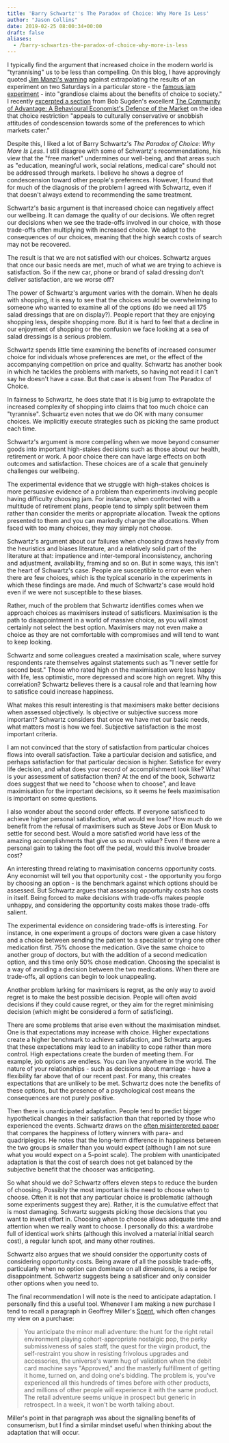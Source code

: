 ```yaml
---
title: 'Barry Schwartz''s The Paradox of Choice: Why More Is Less'
author: "Jason Collins"
date: 2019-02-25 08:00:34+00:00
draft: false
aliases:
  - /barry-schwartzs-the-paradox-of-choice-why-more-is-less
---
```


I typically find the argument that increased choice in the modern world is "tyrannising" us to be less than compelling. On this blog, I have approvingly quoted [Jim Manzi's warning](https://www.jasoncollins.blog/bad-behavioural-science-failures-bias-and-fairy-tales/) against extrapolating the results of an experiment on two Saturdays in a particular store - the [famous jam experiment](https://www.jasoncollins.blog/not-the-jam-study-again/) - into "grandiose claims about the benefits of choice to society." I recently [excerpted a section](https://www.jasoncollins.blog/concern-about-the-tyranny-of-choice-or-condescension-towards-others-preferences/) from Bob Sugden's excellent [The Community of Advantage: A Behavioural Economist's Defence of the Market](https://www.jasoncollins.blog/robert-sugdens-the-community-of-advantage-a-behavioural-economists-defence-of-the-market/) on the idea that choice restriction "appeals to culturally conservative or snobbish attitudes of condescension towards some of the preferences to which markets cater."

Despite this, I liked a lot of Barry Schwartz's *The Paradox of Choice: Why More Is Less*. I still disagree with some of Schwartz's recommendations, his view that the "free market" undermines our well-being, and that areas such as "education, meaningful work, social relations, medical care" should not be addressed through markets. I believe he shows a degree of condescension toward other people's preferences. However, I found that for much of the diagnosis of the problem I agreed with Schwartz, even if that doesn't always extend to recommending the same treatment.

Schwartz's basic argument is that increased choice can negatively affect our wellbeing. It can damage the quality of our decisions. We often regret our decisions when we see the trade-offs involved in our choice, with those trade-offs often multiplying with increased choice. We adapt to the consequences of our choices, meaning that the high search costs of search may not be recovered.

The result is that we are not satisfied with our choices. Schwartz argues that once our basic needs are met, much of what we are trying to achieve is satisfaction. So if the new car, phone or brand of salad dressing don't deliver satisfaction, are we worse off?

The power of Schwartz's argument varies with the domain. When he deals with shopping, it is easy to see that the choices would be overwhelming to someone who wanted to examine all of the options (do we need all 175 salad dressings that are on display?). People report that they are enjoying shopping less, despite shopping more. But it is hard to feel that a decline in our enjoyment of shopping or the confusion we face looking at a sea of salad dressings is a serious problem.

Schwartz spends little time examining the benefits of increased consumer choice for individuals whose preferences are met, or the effect of the accompanying competition on price and quality. Schwartz has another book in which he tackles the problems with markets, so having not read it I can't say he doesn't have a case. But that case is absent from The Paradox of Choice.

In fairness to Schwartz, he does state that it is big jump to extrapolate the increased complexity of shopping into claims that too much choice can "tyrannise". Schwartz even notes that we do OK with many consumer choices. We implicitly execute strategies such as picking the same product each time.

Schwartz's argument is more compelling when we move beyond consumer goods into important high-stakes decisions such as those about our health, retirement or work. A poor choice there can have large effects on both outcomes and satisfaction. These choices are of a scale that genuinely challenges our wellbeing.

The experimental evidence that we struggle with high-stakes choices is more persuasive evidence of a problem than experiments involving people having difficulty choosing jam. For instance, when confronted with a multitude of retirement plans, people tend to simply split between them rather than consider the merits or appropriate allocation. Tweak the options presented to them and you can markedly change the allocations. When faced with too many choices, they may simply not choose.

Schwartz's argument about our failures when choosing draws heavily from the heuristics and biases literature, and a relatively solid part of the literature at that: impatience and inter-temporal inconsistency, anchoring and adjustment, availability, framing and so on. But in some ways, this isn't the heart of Schwartz's case. People are susceptible to error even when there are few choices, which is the typical scenario in the experiments in which these findings are made. And much of Schwartz's case would hold even if we were not susceptible to these biases.

Rather, much of the problem that Schwartz identifies comes when we approach choices as maximisers instead of satisficers. Maximisation is the path to disappointment in a world of massive choice, as you will almost certainly not select the best option. Maximisers may not even make a choice as they are not comfortable with compromises and will tend to want to keep looking.

Schwartz and some colleagues created a maximisation scale, where survey respondents rate themselves against statements such as "I never settle for second best." Those who rated high on the maximisation were less happy with life, less optimistic, more depressed and score high on regret. Why this correlation? Schwartz believes there is a causal role and that learning how to satisfice could increase happiness.

What makes this result interesting is that maximisers make better decisions when assessed objectively. Is objective or subjective success more important? Schwartz considers that once we have met our basic needs, what matters most is how we feel. Subjective satisfaction is the most important criteria.

I am not convinced that the story of satisfaction from particular choices flows into overall satisfaction. Take a particular decision and satisfice, and perhaps satisfaction for that particular decision is higher. Satisfice for every life decision, and what does your record of accomplishment look like? What is your assessment of satisfaction then? At the end of the book, Schwartz does suggest that we need to "choose when to choose", and leave maximisation for the important decisions, so it seems he feels maximisation is important on some questions.

I also wonder about the second order effects. If everyone satisficed to achieve higher personal satisfaction, what would we lose? How much do we benefit from the refusal of maximisers such as Steve Jobs or Elon Musk to settle for second best. Would a more satisfied world have less of the amazing accomplishments that give us so much value? Even if there were a personal gain to taking the foot off the pedal, would this involve broader cost?

An interesting thread relating to maximisation concerns opportunity costs. Any economist will tell you that opportunity cost - the opportunity you forgo by choosing an option - is the benchmark against which options should be assessed. But Schwartz argues that assessing opportunity costs has costs in itself. Being forced to make decisions with trade-offs makes people unhappy, and considering the opportunity costs makes those trade-offs salient.

The experimental evidence on considering trade-offs is interesting. For instance, in one experiment a groups of doctors were given a case history and a choice between sending the patient to a specialist or trying one other medication first. 75% choose the medication. Give the same choice to another group of doctors, but with the addition of a second medication option, and this time only 50% chose medication. Choosing the specialist is a way of avoiding a decision between the two medications. When there are trade-offs, all options can begin to look unappealing.

Another problem lurking for maximisers is regret, as the only way to avoid regret is to make the best possible decision. People will often avoid decisions if they could cause regret, or they aim for the regret minimising decision (which might be considered a form of satisficing).

There are some problems that arise even without the maximisation mindset.  One is that expectations may increase with choice. Higher expectations create a higher benchmark to achieve satisfaction, and Schwartz argues that these expectations may lead to an inability to cope rather than more control. High expectations create the burden of meeting them. For example, job options are endless. You can live anywhere in the world. The nature of your relationships - such as decisions about marriage - have a flexibility far above that of our recent past. For many, this creates expectations that are unlikely to be met. Schwartz does note the benefits of these options, but the presence of a psychological cost means the consequences are not purely positive.

Then there is unanticipated adaptation. People tend to predict bigger hypothetical changes in their satisfaction than that reported by those who experienced the events. Schwartz draws on the [often misinterpreted paper](https://www.jasoncollins.blog/how-happy-is-a-paraplegic-a-year-after-losing-the-use-of-their-legs/) that compares the happiness of lottery winners with para- and quadriplegics. He notes that the long-term difference in happiness between the two groups is smaller than you would expect (although I am not sure what you would expect on a 5-point scale). The problem with unanticipated adaptation is that the cost of search does not get balanced by the subjective benefit that the chooser was anticipating.

So what should we do? Schwartz offers eleven steps to reduce the burden of choosing. Possibly the most important is the need to choose when to choose. Often it is not that any particular choice is problematic (although some experiments suggest they are). Rather, it is the cumulative effect that is most damaging. Schwartz suggests picking those decisions that you want to invest effort in. Choosing when to choose allows adequate time and attention when we really want to choose. I personally do this: a wardrobe full of identical work shirts (although this involved a material initial search cost), a regular lunch spot, and many other routines.

Schwartz also argues that we should consider the opportunity costs of considering opportunity costs. Being aware of all the possible trade-offs, particularly when no option can dominate on all dimensions, is a recipe for disappointment. Schwartz suggests being a satisficer and only consider other options when you need to.

The final recommendation I will note is the need to anticipate adaptation. I personally find this a useful tool. Whenever I am making a new purchase I tend to recall a paragraph in Geoffrey Miller's [Spent](https://www.jasoncollins.blog/millers-spent-sex-evolution-and-consumer-behavior/), which often changes my view on a purchase:

> You anticipate the minor mall adventure: the hunt for the right retail environment playing cohort-appropriate nostalgic pop, the perky submissiveness of sales staff, the quest for the virgin product, the self-restraint you show in resisting frivolous upgrades and accessories, the universe's warm hug of validation when the debit card machine says "Approved," and the masterly fulfillment of getting it home, turned on, and doing one's bidding. The problem is, you've experienced all this hundreds of times before with other products, and millions of other people will experience it with the same product. The retail adventure seems unique in prospect but generic in retrospect. In a week, it won't be worth talking about.

Miller's point in that paragraph was about the signalling benefits of consumerism, but I find a similar mindset useful when thinking about the adaptation that will occur.

